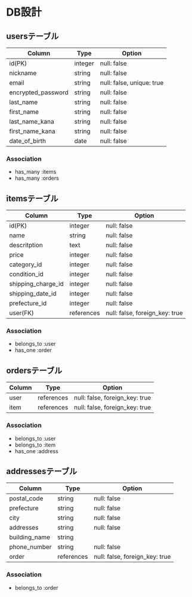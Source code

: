 # DB設計
## usersテーブル
| Column             | Type   | Option                    |
| ------------------ | ------ | ------------------------- |
| id(PK)             | integer| null: false               |
| nickname           | string | null: false               |
| email              | string | null: false, unique: true |
| encrypted_password | string | null: false               |
| last_name          | string | null: false               |
| first_name         | string | null: false               |  
| last_name_kana     | string | null: false               |
| first_name_kana    | string | null: false               |
| date_of_birth      | date   | null: false               |

### Association
- has_many :items
- has_many :orders

## itemsテーブル
| Column             | Type       | Option                         |
| ------------------ | ---------- | ------------------------------ |
| id(PK)             | integer    | null: false                    |
| name               | string     | null: false                    |
| descritption       | text       | null: false                    |
| price              | integer    | null: false                    |
| category_id        | integer    | null: false                    |
| condition_id       | integer    | null: false                    |
| shipping_charge_id | integer    | null: false                    |
| shipping_date_id   | integer    | null: false                    |
| prefecture_id      | integer    | null: false                    |
| user(FK)           | references | null: false, foreign_key: true |

### Association
- belongs_to :user
- has_one :order

## ordersテーブル
<!-- 購入記録 -->
| Column  | Type       | Option                         | 
| ------  | ---------- | ------------------------------ | 
| user    | references | null: false, foreign_key: true | 
| item    | references | null: false, foreign_key: true | 

### Association
- belongs_to :user
- belongs_to :item
- has_one :address

## addressesテーブル 
<!-- 発送先情報 -->
| Column        | Type       | Option                         | 
| ------------- | ------     | ------------------------------ | 
| postal_code   | string     | null: false                    | 
| prefecture    | string     | null: false                    | 
| city          | string     | null: false                    | 
| addresses     | string     | null: false                    | 
| building_name | string     |                                |  
| phone_number  | string     | null: false                    | 
| order         | references | null: false, foreign_key: true | 

### Association
- belongs_to :order